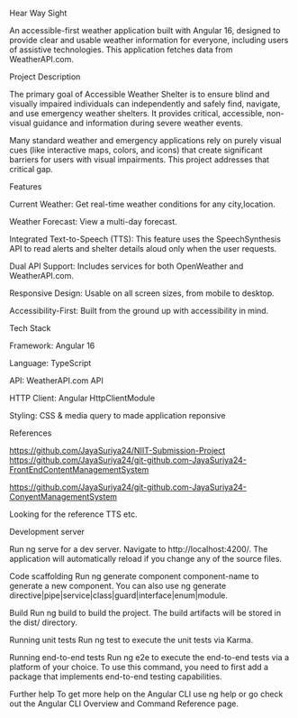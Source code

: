 Hear Way Sight

An accessible-first weather application built with Angular 16, designed to provide clear and usable weather information for everyone, including users of assistive technologies. This application fetches data from WeatherAPI.com.

Project Description

The primary goal of Accessible Weather Shelter is to ensure blind and visually impaired individuals can independently and safely find, navigate, and use emergency weather shelters. It provides critical, accessible, non-visual guidance and information during severe weather events.

Many standard weather and emergency applications rely on purely visual cues (like interactive maps, colors, and icons) that create significant barriers for users with visual impairments. This project addresses that critical gap.


Features

Current Weather: Get real-time weather conditions for any city,location.

Weather Forecast: View a multi-day forecast.

Integrated Text-to-Speech (TTS): This feature uses the SpeechSynthesis API to read alerts and shelter details aloud only when the user requests.

Dual API Support: Includes services for both OpenWeather and WeatherAPI.com.

Responsive Design: Usable on all screen sizes, from mobile to desktop.

Accessibility-First: Built from the ground up with accessibility in mind.


Tech Stack

Framework: Angular 16

Language: TypeScript

API: WeatherAPI.com API

HTTP Client: Angular HttpClientModule

Styling: CSS & media query to made application reponsive


References 

https://github.com/JayaSuriya24/NIIT-Submission-Project
https://github.com/JayaSuriya24/git-github.com-JayaSuriya24-FrontEndContentManagementSystem

https://github.com/JayaSuriya24/git-github.com-JayaSuriya24-ConyentManagementSystem


Looking for the reference TTS etc.


Development server

Run ng serve for a dev server. Navigate to http://localhost:4200/. The application will automatically reload if you change any of the source files.

Code scaffolding
Run ng generate component component-name to generate a new component. You can also use ng generate directive|pipe|service|class|guard|interface|enum|module.

Build
Run ng build to build the project. The build artifacts will be stored in the dist/ directory.

Running unit tests
Run ng test to execute the unit tests via Karma.

Running end-to-end tests
Run ng e2e to execute the end-to-end tests via a platform of your choice. To use this command, you need to first add a package that implements end-to-end testing capabilities.

Further help
To get more help on the Angular CLI use ng help or go check out the Angular CLI Overview and Command Reference page.